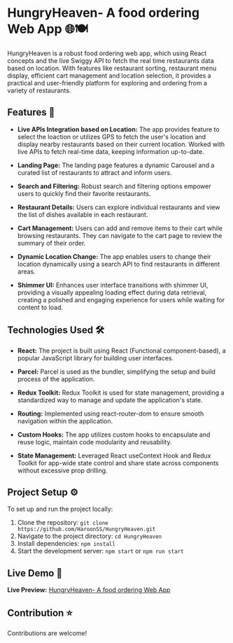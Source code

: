 # HungryHeaven- A food ordering Web App 🌐🍽️

HungryHeaven is a robust food ordering web app, which using React concepts and the live Swiggy API to fetch the real time restaurants data based on location. With features like restaurant sorting, restaurant menu display, efficient cart management and location selection, it provides a practical and user-friendly platform for exploring and ordering from a variety of restaurants.

## Features 🎯

- **Live APIs Integration based on Location:** The app provides feature to select the loaction or utilizes GPS to fetch the user's location and display nearby restaurants based on their current location. Worked with live APIs to fetch real-time data, keeping information up-to-date.  

- **Landing Page:** The landing page features a dynamic Carousel and a curated list of restaurants to attract and inform users.

- **Search and Filtering:** Robust search and filtering options empower users to quickly find their favorite restaurants.

- **Restaurant Details:** Users can explore individual restaurants and view the list of dishes available in each restaurant.

- **Cart Management:** Users can add and remove items to their cart while browsing restaurants. They can navigate to the cart page to review the summary of their order.

- **Dynamic Location Change:** The app enables users to change their location dynamically using a search API to find restaurants in different areas.

- **Shimmer UI:** Enhances user interface transitions with shimmer UI, providing a visually appealing loading effect during data retrieval, creating a polished and engaging experience for users while waiting for content to load.

## Technologies Used 🛠️

- **React:** The project is built using React (Functional component-based), a popular JavaScript library for building user interfaces.

- **Parcel:** Parcel is used as the bundler, simplifying the setup and build process of the application.

- **Redux Toolkit:** Redux Toolkit is used for state management, providing a standardized way to manage and update the application's state.

- **Routing:** Implemented using react-router-dom to ensure smooth navigation within the application.

- **Custom Hooks:** The app utilizes custom hooks to encapsulate and reuse logic, maintain code modularity and reusability.

- **State Management:** Leveraged React useContext Hook and Redux Toolkit for app-wide state control and share state across components without excessive prop drilling.


## Project Setup ⚙️

To set up and run the project locally:

1. Clone the repository: `git clone https://github.com/HaroonSS/HungryHeaven.git`
2. Navigate to the project directory: `cd HungryHeaven`
3. Install dependencies: `npm install`
4. Start the development server: `npm start` or `npm run start`

## Live Demo 🚀

**Live Preview:** [HungryHeaven- A food ordering Web App](https://hungry-heaven.vercel.app/)

## Contribution ⭐️

Contributions are welcome! 